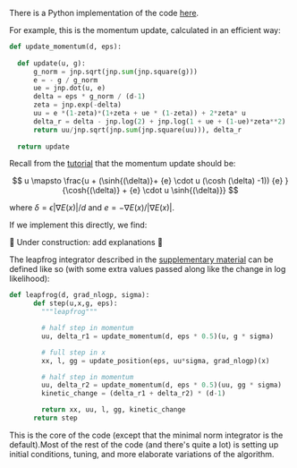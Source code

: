 There is a Python implementation of the code [here](https://github.com/JakobRobnik/MicroCanonicalHMC). 

For example, this is the momentum update, calculated in an efficient way:

```python
def update_momentum(d, eps):
    
  def update(u, g):
      g_norm = jnp.sqrt(jnp.sum(jnp.square(g)))
      e = - g / g_norm
      ue = jnp.dot(u, e)
      delta = eps * g_norm / (d-1)
      zeta = jnp.exp(-delta)
      uu = e *(1-zeta)*(1+zeta + ue * (1-zeta)) + 2*zeta* u
      delta_r = delta - jnp.log(2) + jnp.log(1 + ue + (1-ue)*zeta**2)
      return uu/jnp.sqrt(jnp.sum(jnp.square(uu))), delta_r
  
  return update
```

Recall from the [tutorial](choice_of_integrator.md) that the momentum update should be:

$$
    u \mapsto 
    \frac{u + (\sinh{(\delta)}+ {e} \cdot u (\cosh (\delta) -1)) {e} }{\cosh{(\delta)} + {e} \cdot u \sinh{(\delta)}}   
$$

where $\delta = \epsilon \vert \nabla E(x) \vert / d$ and ${e} = - \nabla E(x) / \vert \nabla E(x) \vert$.

If we implement this directly, we find:

🚧 Under construction: add explanations  🚧

The leapfrog integrator described in the [supplementary material](integrators.md) can be defined like so (with some extra values passed along like the change in log likelihood):

```python
def leapfrog(d, grad_nlogp, sigma):
      def step(u,x,g, eps):
        """leapfrog"""

        # half step in momentum
        uu, delta_r1 = update_momentum(d, eps * 0.5)(u, g * sigma)

        # full step in x
        xx, l, gg = update_position(eps, uu*sigma, grad_nlogp)(x)

        # half step in momentum
        uu, delta_r2 = update_momentum(d, eps * 0.5)(uu, gg * sigma)
        kinetic_change = (delta_r1 + delta_r2) * (d-1)

        return xx, uu, l, gg, kinetic_change
      return step
```

This is the core of the code (except that the minimal norm integrator is the default).Most of the rest of the code (and there's quite a lot) is setting up initial conditions, tuning, and more elaborate variations of the algorithm.